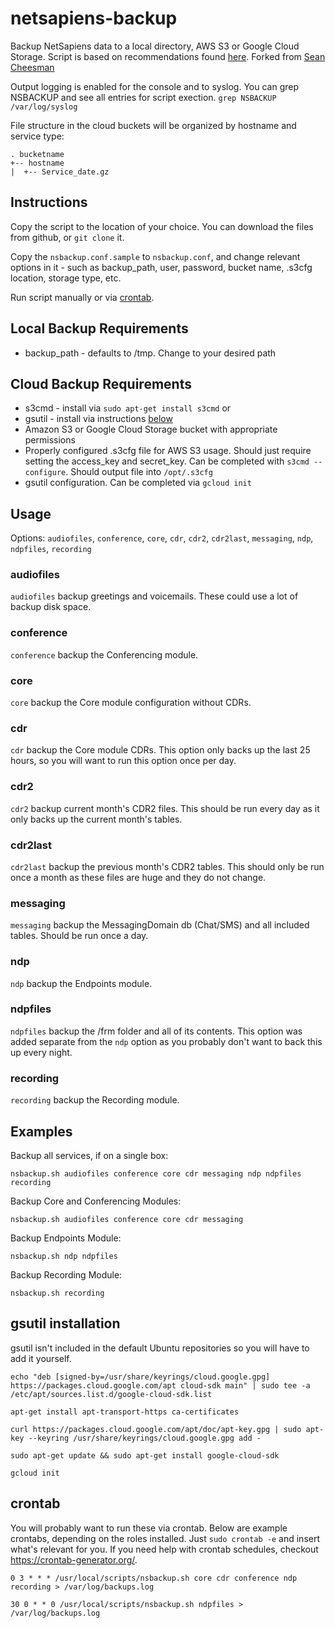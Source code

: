 # netsapiens-backup
Backup NetSapiens data to a local directory, AWS S3 or Google Cloud Storage.  Script is based on recommendations found [here](https://help.netsapiens.com/hc/en-us/articles/205235690-What-Commands-Should-I-Execute-For-Scheduled-Backups-).  Forked from [Sean Cheesman](https://github.com/scheesman) 

Output logging is enabled for the console and to syslog.  You can grep NSBACKUP and see all entries for script exection.  `grep NSBACKUP /var/log/syslog`

File structure in the cloud buckets will be organized by hostname and service type: 
```
. bucketname
+-- hostname
|  +-- Service_date.gz
```
## Instructions
Copy the script to the location of your choice.  You can download the files from github, or `git clone` it.
  
Copy the `nsbackup.conf.sample` to `nsbackup.conf`, and change relevant options in it - such as backup_path, user, password, bucket name, .s3cfg location, storage type, etc.  

Run script manually or via [crontab](#crontab).

## Local Backup Requirements
* backup_path - defaults to /tmp. Change to your desired path

## Cloud Backup Requirements
* s3cmd - install via `sudo apt-get install s3cmd`
or
* gsutil - install via instructions [below](#gsutil-installation)
* Amazon S3 or Google Cloud Storage bucket with appropriate permissions
* Properly configured .s3cfg file for AWS S3 usage.  Should just require setting the access_key and secret_key.  Can be completed with `s3cmd --configure`.  Should output file into `/opt/.s3cfg`
* gsutil configuration.  Can be completed via `gcloud init`

## Usage

Options: `audiofiles`, `conference`, `core`, `cdr`, `cdr2`, `cdr2last`, `messaging`, `ndp`, `ndpfiles`, `recording`

### audiofiles
`audiofiles` backup greetings and voicemails. These could use a lot of backup disk space.

### conference
`conference` backup the Conferencing module.

### core
`core` backup the Core module configuration without CDRs.

### cdr
`cdr` backup the Core module CDRs.  This option only backs up the last 25 hours, so you will want to run this option once per day.

### cdr2
`cdr2` backup current month's CDR2 files.  This should be run every day as it only backs up the current month's tables.

### cdr2last
`cdr2last` backup the previous month's CDR2 tables.  This should only be run once a month as these files are huge and they do not change.

### messaging
`messaging` backup the MessagingDomain db (Chat/SMS) and all included tables.  Should be run once a day.

### ndp
`ndp` backup the Endpoints module.

### ndpfiles
`ndpfiles` backup the /frm folder and all of its contents.  This option was added separate from the `ndp` option as you probably don't want to back this up every night.

### recording
`recording` backup the Recording module.

## Examples

Backup all services, if on a single box:

`nsbackup.sh audiofiles conference core cdr messaging ndp ndpfiles recording`

Backup Core and Conferencing Modules:

`nsbackup.sh audiofiles conference core cdr messaging`

Backup Endpoints Module:

`nsbackup.sh ndp ndpfiles`

Backup Recording Module:

`nsbackup.sh recording`

## gsutil installation

gsutil isn't included in the default Ubuntu repositories so you will have to add it yourself.

`echo "deb [signed-by=/usr/share/keyrings/cloud.google.gpg] https://packages.cloud.google.com/apt cloud-sdk main" | sudo tee -a /etc/apt/sources.list.d/google-cloud-sdk.list`

`apt-get install apt-transport-https ca-certificates`

`curl https://packages.cloud.google.com/apt/doc/apt-key.gpg | sudo apt-key --keyring /usr/share/keyrings/cloud.google.gpg add -`

`sudo apt-get update && sudo apt-get install google-cloud-sdk`

`gcloud init`

## crontab
You will probably want to run these via crontab.  Below are example crontabs, depending on the roles installed.  Just `sudo crontab -e` and insert what's relevant for you.  If you need help with crontab schedules, checkout https://crontab-generator.org/.

`0 3 * * * /usr/local/scripts/nsbackup.sh core cdr conference ndp recording > /var/log/backups.log`

`30 0 * * 0 /usr/local/scripts/nsbackup.sh ndpfiles > /var/log/backups.log`
